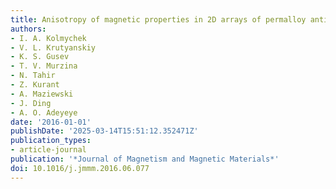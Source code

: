 ```yaml
---
title: Anisotropy of magnetic properties in 2D arrays of permalloy antidots
authors:
- I. A. Kolmychek
- V. L. Krutyanskiy
- K. S. Gusev
- T. V. Murzina
- N. Tahir
- Z. Kurant
- A. Maziewski
- J. Ding
- A. O. Adeyeye
date: '2016-01-01'
publishDate: '2025-03-14T15:51:12.352471Z'
publication_types:
- article-journal
publication: '*Journal of Magnetism and Magnetic Materials*'
doi: 10.1016/j.jmmm.2016.06.077
---
```

